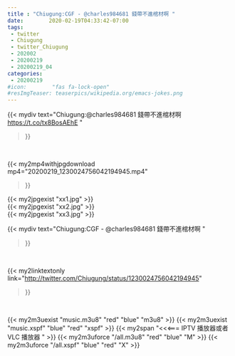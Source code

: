 ```yaml
---
title : "Chiugung:CGF - @charles984681 錢帶不進棺材啊 "
date:        2020-02-19T04:33:42-07:00
tags:
 - twitter
 - Chiugung
 - twitter_Chiugung
 - 202002
 - 20200219
 - 20200219_04
categories:
 - 20200219
#icon:        "fas fa-lock-open"
#resImgTeaser: teaserpics/wikipedia.org/emacs-jokes.png
---
```


{{< mydiv text="Chiugung:@charles984681 錢帶不進棺材啊 https://t.co/tx8BosAEhE "
>}}
<br>


{{< my2mp4withjpgdownload mp4="20200219_1230024756042194945.mp4"
>}}

{{< my2jpgexist "xx1.jpg" >}}<br>
{{< my2jpgexist "xx2.jpg" >}}<br>
{{< my2jpgexist "xx3.jpg" >}}<br>



{{< mydiv text="Chiugung:CGF - @charles984681 錢帶不進棺材啊 "
>}}
<br>

{{< my2linktextonly link="http://twitter.com/Chiugung/status/1230024756042194945"
>}}


<br>

{{< my2m3uexist "music.m3u8" "red"  "blue" "m3u8" >}} {{< my2m3uexist "music.xspf" "blue" "red"  "xspf" >}} {{< my2span "<<<=== IPTV 播放器或者 VLC 播放器 " >}} {{< my2m3uforce "/all.m3u8" "red"  "blue" "M" >}} {{< my2m3uforce "/all.xspf" "blue" "red"  "X" >}} 
